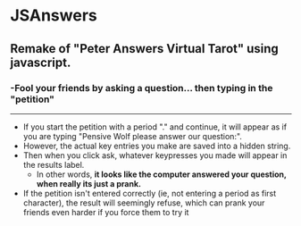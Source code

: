 # JSAnswers
## Remake of "Peter Answers Virtual Tarot" using javascript. 

### -Fool your friends by asking a question... then typing in the "petition"
**********************************************************
  - If you start the petition with a period "." and continue, it will appear as if you are
  typing "Pensive Wolf please answer our question:". 
  - However, the actual key entries you make are saved into a hidden string.
  - Then when you click ask, whatever keypresses you made will appear in the results label.
     - In other words, __it looks like the computer answered your question, when really its just a prank.__
  - If the petition isn't entered correctly (ie, not entering a period as first character), the result
  will seemingly refuse, which can prank your friends even harder if you force them to try it
